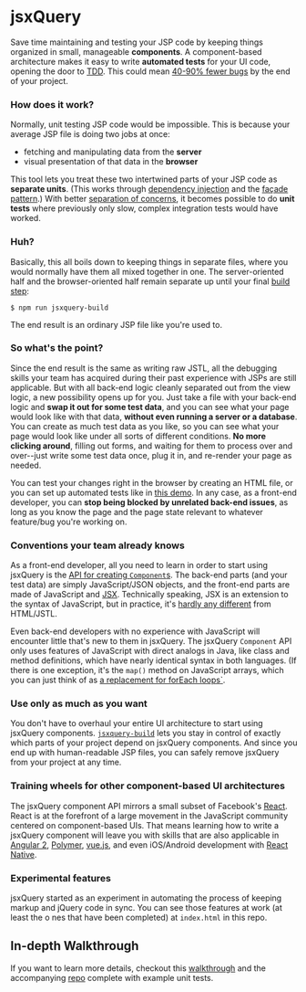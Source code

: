 # jsxQuery

Save time maintaining and testing your JSP code by keeping things organized in small, manageable **components**. A component-based architecture makes it easy to write **automated tests** for your UI code, opening the door to [TDD](http://agiledata.org/essays/tdd.html). This could mean [40-90% fewer bugs](http:/f/research.microsoft.com/en-us/groups/ese/nagappan_tdd.pdf) by the end of your project.

### How does it work?

Normally, unit testing JSP code would be impossible. This is because your average JSP file is doing two jobs at once:

* fetching and manipulating data from the **server**
* visual presentation of that data in the **browser**

This tool lets you treat these two intertwined parts of your JSP code as **separate units**. (This works through [dependency injection](http://www.informit.com/articles/article.aspx?p=1946176&seqNum=2) and the [façade pattern](http://stackoverflow.com/questions/5242429/what-is-facade-design-pattern).) With better [separation of concerns](http://deviq.com/separation-of-concerns/), it becomes possible to do **unit tests** where previously only slow, complex integration tests would have worked.

### Huh?

Basically, this all boils down to keeping things in separate files, where you would normally have them all mixed together in one. The server-oriented half and the browser-oriented half remain separate up until your final [build step](https://justinsilvestre.gitbooks.io/unit-testing-in-atg/content/chapter2.html#building-some-jsp-files):

```
$ npm run jsxquery-build
```

The end result is an ordinary JSP file like you're used to.

### So what's the point?

Since the end result is the same as writing raw JSTL, all the debugging skills your team has acquired during their past experience with JSPs are still applicable. But with all back-end logic cleanly separated out from the view logic, a new possibility opens up for you. Just take a file with your back-end logic and **swap it out for some test data**, and you can see what your page would look like with that data, **without even running a server or a database**. You can create as much test data as you like, so you can see what your page would look like under all sorts of different conditions. **No more clicking around**, filling out forms, and waiting for them to process over and over--just write some test data once, plug it in, and re-render your page as needed.

You can test your changes right in the browser by creating an HTML file, or you can set up automated tests like in [this demo](https://github.com/justinsilvestre/jsxquery-demo). In any case, as a front-end developer, you can **stop being blocked by unrelated back-end issues**, as long as you know the page and the page state relevant to whatever feature/bug you're working on. 

### Conventions your team already knows

As a front-end developer, all you need to learn in order to start using jsxQuery is the [API for creating `Component`s](https://justinsilvestre.gitbooks.io/unit-testing-in-atg/content/chapter2.html). The back-end parts (and your test data) are simply JavaScript/JSON objects, and the front-end parts are made of JavaScript and [JSX](https://justinsilvestre.gitbooks.io/unit-testing-in-atg/content/chapter1.html). Technically speaking, JSX is an extension to the syntax of JavaScript, but in practice, it's [hardly any different](https://justinsilvestre.gitbooks.io/unit-testing-in-atg/content/jsx.html) from HTML/JSTL.

Even back-end developers with no experience with JavaScript will encounter little that's new to them in jsxQuery. The jsxQuery `Component` API only uses features of JavaScript with direct analogs in Java, like class and method definitions, which have nearly identical syntax in both languages. (If there is one exception, it's the `map()` method on JavaScript arrays, which you can just think of as [a replacement for forEach loops`](https://justinsilvestre.gitbooks.io/unit-testing-in-atg/content/chapter3.html#3-iterating-over-collections).

### Use only as much as you want

You don't have to overhaul your entire UI architecture to start using jsxQuery components. [`jsxquery-build`](https://justinsilvestre.gitbooks.io/unit-testing-in-atg/content/chapter2.html#building-some-jsp-files) lets you stay in control of exactly which parts of your project depend on jsxQuery components. And since you end up with human-readable JSP files, you can safely remove jsxQuery from your project at any time.

### Training wheels for other component-based UI architectures

The jsxQuery component API mirrors a small subset of Facebook's [React](https://facebook.github.io/react/). React is at the forefront of a large movement in the JavaScript community centered on component-based UIs. That means learning how to write a jsxQuery component will leave you with skills that are also applicable in [Angular 2](https://angular.io/), [Polymer](https://www.polymer-project.org/1.0/), [vue.js](https://vuejs.org/), and even iOS/Android development with [React Native](https://facebook.github.io/react-native/).

### Experimental features

jsxQuery started as an experiment in automating the process of keeping markup and jQuery code in sync. You can see those features at work (at least the o nes that have been completed) at `index.html` in this repo.

## In-depth Walkthrough

If you want to learn more details, checkout this [walkthrough](https://justinsilvestre.gitbooks.io/unit-testing-in-atg/content/) and the accompanying [repo](https://github.com/justinsilvestre/jsxquery-demo) complete with example unit tests.

